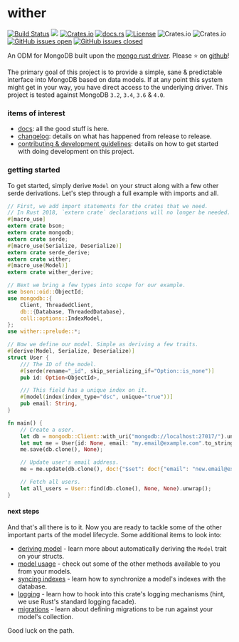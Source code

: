 wither
======
[![Build Status](https://travis-ci.org/thedodd/wither.svg?branch=master)](https://travis-ci.org/thedodd/wither)
[![](https://img.shields.io/badge/tested%20on-mongodb%203.2%2B-brightgreen.svg)](#)
[![Crates.io](https://img.shields.io/crates/v/wither.svg)](https://crates.io/crates/wither)
[![docs.rs](https://docs.rs/wither/badge.svg)](https://docs.rs/wither)
[![License](https://img.shields.io/badge/license-Apache%202.0-blue.svg)](LICENSE)
![Crates.io](https://img.shields.io/crates/d/wither.svg)
![Crates.io](https://img.shields.io/crates/dv/wither.svg)
[![GitHub issues open](https://img.shields.io/github/issues-raw/thedodd/wither.svg)]()
[![GitHub issues closed](https://img.shields.io/github/issues-closed-raw/thedodd/wither.svg)]()

An ODM for MongoDB built upon the [mongo rust driver](https://github.com/mongodb-labs/mongo-rust-driver-prototype). Please ⭐ on [github](https://github.com/thedodd/wither)!

The primary goal of this project is to provide a simple, sane & predictable interface into MongoDB based on data models. If at any point this system might get in your way, you have direct access to the underlying driver. This project is tested against MongoDB `3.2`, `3.4`, `3.6` & `4.0`.

### items of interest
- [docs](https://docs.rs/wither): all the good stuff is here.
- [changelog](https://github.com/thedodd/wither/blob/master/CHANGELOG.md): details on what has happened from release to release.
- [contributing & development guidelines](https://github.com/thedodd/wither/blob/master/CONTRIBUTING.md): details on how to get started with doing development on this project.

### getting started
To get started, simply derive `Model` on your struct along with a few other serde derivations. Let's step through a full example with imports and all.

```rust ,no_run
// First, we add import statements for the crates that we need.
// In Rust 2018, `extern crate` declarations will no longer be needed.
#[macro_use]
extern crate bson;
extern crate mongodb;
extern crate serde;
#[macro_use(Serialize, Deserialize)]
extern crate serde_derive;
extern crate wither;
#[macro_use(Model)]
extern crate wither_derive;

// Next we bring a few types into scope for our example.
use bson::oid::ObjectId;
use mongodb::{
    Client, ThreadedClient,
    db::{Database, ThreadedDatabase},
    coll::options::IndexModel,
};
use wither::prelude::*;

// Now we define our model. Simple as deriving a few traits.
#[derive(Model, Serialize, Deserialize)]
struct User {
    /// The ID of the model.
    #[serde(rename="_id", skip_serializing_if="Option::is_none")]
    pub id: Option<ObjectId>,

    /// This field has a unique index on it.
    #[model(index(index_type="dsc", unique="true"))]
    pub email: String,
}

fn main() {
    // Create a user.
    let db = mongodb::Client::with_uri("mongodb://localhost:27017/").unwrap().db("mydb");
    let mut me = User{id: None, email: "my.email@example.com".to_string()};
    me.save(db.clone(), None);

    // Update user's email address.
    me = me.update(db.clone(), doc!{"$set": doc!{"email": "new.email@example.com"}}, None).unwrap();

    // Fetch all users.
    let all_users = User::find(db.clone(), None, None).unwrap();
}
```

#### next steps
And that's all there is to it. Now you are ready to tackle some of the other important parts of the model lifecycle. Some additional items to look into:

- [deriving model](https://docs.rs/wither/latest/wither/model/trait.Model.html) - learn more about automatically deriving the `Model` trait on your structs.
- [model usage](https://docs.rs/wither/latest/wither/model/trait.Model.html#provided-methods) - check out some of the other methods available to you from your models.
- [syncing indexes](https://docs.rs/wither/latest/wither/model/trait.Model.html#sync) - learn how to synchronize a model's indexes with the database.
- [logging](https://docs.rs/wither/latest/wither/model/trait.Model.html#logging) - learn how to hook into this crate's logging mechanisms (hint, we use Rust's standard logging facade).
- [migrations](https://docs.rs/wither/latest/wither/migration/index.html) - learn about defining migrations to be run against your model's collection.

Good luck on the path.
